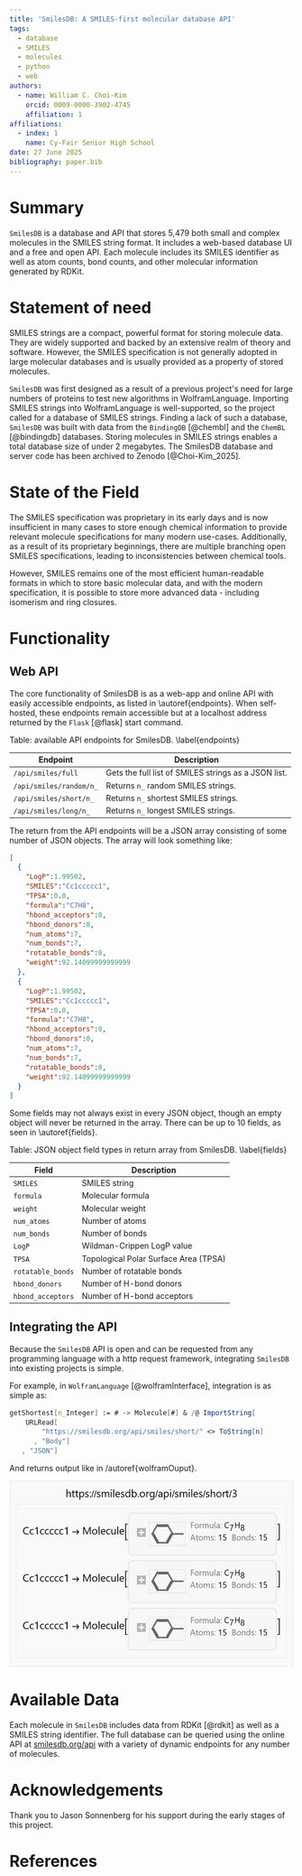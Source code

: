 ```yaml
---
title: 'SmilesDB: A SMILES-first molecular database API'
tags:
  - database
  - SMILES
  - molecules
  - python
  - web
authors:
  - name: William C. Choi-Kim
    orcid: 0009-0000-3902-4745
    affiliation: 1
affiliations:
  - index: 1
    name: Cy-Fair Senior High School
date: 27 June 2025
bibliography: paper.bib
---
```


# Summary

`SmilesDB` is a database and API that stores 5,479 both small and complex molecules in the SMILES string format. It includes a web-based database UI and a free and open API. Each molecule includes its SMILES identifier as well as atom counts, bond counts, and other molecular information generated by RDKit.

# Statement of need

SMILES strings are a compact, powerful format for storing molecule data. They are widely supported and backed by an extensive realm of theory and software. However, the SMILES specification is not generally adopted in large molecular databases and is usually provided as a property of stored molecules.

`SmilesDB` was first designed as a result of a previous project's need for large numbers of proteins to test new algorithms in WolframLanguage. Importing SMILES strings into WolframLanguage is well-supported, so the project called for a database of SMILES strings. Finding a lack of such a database, `SmilesDB` was built with data from the `BindingDB` [@chembl] and the `ChemBL` [@bindingdb] databases. Storing molecules in SMILES strings enables a total database size of under 2 megabytes. The SmilesDB database and server code has been archived to Zenodo [@Choi-Kim_2025].

# State of the Field
The SMILES specification was proprietary in its early days and is now insufficient in many cases to store enough chemical information to provide relevant molecule specifications for many modern use-cases. Additionally, as a result of its proprietary beginnings, there are multiple branching open SMILES specifications, leading to inconsistencies between chemical tools. 

However, SMILES remains one of the most efficient human-readable formats in which to store basic molecular data, and with the modern specification, it is possible to store more advanced data - including isomerism and ring closures.

# Functionality

## Web API

The core functionality of SmilesDB is as a web-app and online API with easily accessible endpoints, as listed in \autoref{endpoints}. When self-hosted, these endpoints remain accessible but at a localhost address returned by the `Flask` [@flask] start command.

Table: available API endpoints for SmilesDB. \label{endpoints}

| Endpoint              | Description                                      |
|-----------------------|--------------------------------------------------|
| `/api/smiles/full`    | Gets the full list of SMILES strings as a JSON list. |
| `/api/smiles/random/n_` | Returns `n_` random SMILES strings.               |
| `/api/smiles/short/n_`  | Returns `n_` shortest SMILES strings.             |
| `/api/smiles/long/n_`   | Returns `n_` longest SMILES strings.              |

The return from the API endpoints will be a JSON array consisting of some number of JSON objects. The array will look something like:
```JSON
[
  {
    "LogP":1.99502,
    "SMILES":"Cc1ccccc1",
    "TPSA":0.0,
    "formula":"C7H8",
    "hbond_acceptors":0,
    "hbond_donors":0,
    "num_atoms":7,
    "num_bonds":7,
    "rotatable_bonds":0,
    "weight":92.14099999999999
  },
  {
    "LogP":1.99502,
    "SMILES":"Cc1ccccc1",
    "TPSA":0.0,
    "formula":"C7H8",
    "hbond_acceptors":0,
    "hbond_donors":0,
    "num_atoms":7,
    "num_bonds":7,
    "rotatable_bonds":0,
    "weight":92.14099999999999
  }
]
``` 

Some fields may not always exist in every JSON object, though an empty object will never be returned in the array. There can be up to 10 fields, as seen in \autoref{fields}.

Table: JSON object field types in return array from SmilesDB. \label{fields}

| Field              | Description                             |
|--------------------|-----------------------------------------|
| `SMILES`           | SMILES string                           |
| `formula`          | Molecular formula                       |
| `weight`           | Molecular weight                        |
| `num_atoms`        | Number of atoms                         |
| `num_bonds`        | Number of bonds                         |
| `LogP`             | Wildman-Crippen LogP value              |
| `TPSA`             | Topological Polar Surface Area (TPSA)   |
| `rotatable_bonds`  | Number of rotatable bonds               |
| `hbond_donors`     | Number of H-bond donors                 |
| `hbond_acceptors`  | Number of H-bond acceptors              |

## Integrating the API
Because the `SmilesDB` API is open and can be requested from any programming language with a http request framework, integrating `SmilesDB` into existing projects is simple. 

For example, in `WolframLanguage` [@wolframInterface], integration is as simple as:
```mathematica
getShortest[n_Integer] := # -> Molecule[#] & /@ ImportString[
    URLRead[
        "https://smilesdb.org/api/smiles/short/" <> ToString[n]
      , "Body"]
   , "JSON"]
```

And returns output like in /autoref{wolframOuput}.

![Formatted output from `getShortest[3]`. \label{wolframOutput}](short3.jpg)

# Available Data
Each molecule in `SmilesDB` includes data from RDKit [@rdkit] as well as a SMILES string identifier. The full database can be queried using the online API at [smilesdb.org/api](https://smilesdb.org/api) with a variety of dynamic endpoints for any number of molecules.

# Acknowledgements

Thank you to Jason Sonnenberg for his support during the early stages of this project.

# References